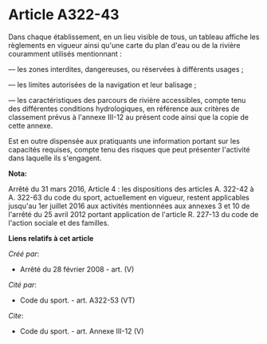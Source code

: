 # Article A322-43

Dans chaque établissement, en un lieu visible de tous, un tableau affiche les règlements en vigueur ainsi qu'une carte du
plan d'eau ou de la rivière couramment utilisés mentionnant : 

― les zones interdites, dangereuses, ou réservées à différents usages ; 

― les limites autorisées de la navigation et leur balisage ; 

― les caractéristiques des parcours de rivière accessibles, compte tenu des différentes conditions hydrologiques, en
référence aux critères de classement prévus à l'annexe III-12 au présent code ainsi que la copie de cette annexe. 

Est en outre dispensée aux pratiquants une information portant sur les capacités requises, compte tenu des risques que peut
présenter l'activité dans laquelle ils s'engagent.

**Nota:**

Arrêté du 31 mars 2016, Article 4 :  les dispositions des articles A. 322-42 à A. 322-63 du code du sport, actuellement en
vigueur, restent applicables jusqu'au 1er juillet 2016 aux activités mentionnées aux annexes 3 et 10 de l'arrêté du 25 avril
2012 portant application de l'article R. 227-13 du code de l'action sociale et des familles.

**Liens relatifs à cet article**

_Créé par_:

  - Arrêté du 28 février 2008 - art. (V)

_Cité par_:

  - Code du sport. - art. A322-53 (VT)

_Cite_:

  - Code du sport. - art. Annexe III-12 (V)
